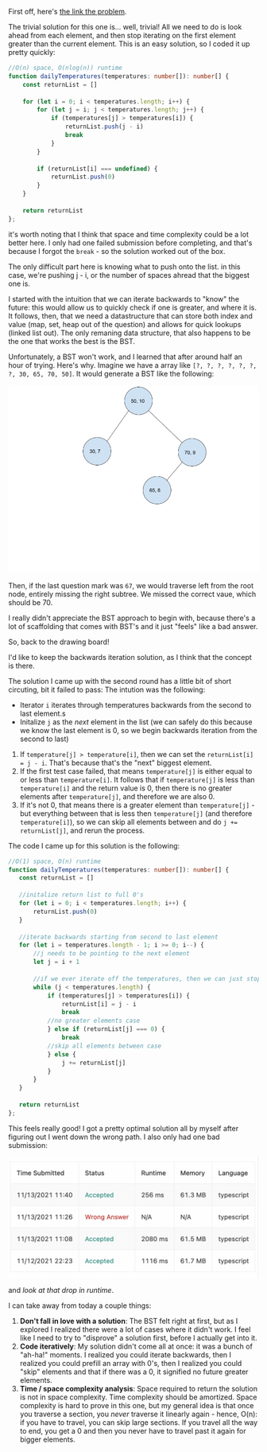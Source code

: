 First off, here's [the link the problem](https://leetcode.com/problems/daily-temperatures/).

The trivial solution for this one is... well, trivial! All we need to do is look ahead from each element, and then stop iterating on the first element greater than the current element. This is an easy solution, so I coded it up pretty quickly:

```typescript
//O(n) space, O(nlog(n)) runtime
function dailyTemperatures(temperatures: number[]): number[] {
    const returnList = []
    
    for (let i = 0; i < temperatures.length; i++) {
        for (let j = i; j < temperatures.length; j++) {
            if (temperatures[j] > temperatures[i]) {
                returnList.push(j - i)
                break
            }
        }
        
        if (returnList[i] === undefined) {
            returnList.push(0)
        }
    }
    
    return returnList
};
```

it's worth noting that I think that space and time complexity could be a lot better here. I only had one failed submission before completing, and that's because I forgot the `break` - so the solution worked out of the box. 

The only difficult part here is knowing what to push onto the list. in this case, we're pushing j - i, or the number of spaces ahread that the biggest one is. 

I started with the intuition that we can iterate backwards to "know" the future: this would allow us to quickly check if one is greater, and where it is. It follows, then, that we need a datastructure that can store both index and value (map, set, heap out of the question) and allows for quick lookups (linked list out). The only remaning data structure, that also happens to be the one that works the best is the BST.

Unfortunately, a BST won't work, and I learned that after around half an hour of trying. Here's why. Imagine we have a array like `[?, ?, ?, ?, ?, ?, ?, 30, 65, 70, 50]`. It would generate a BST like the following:

![A unbalanced bst](bst.png)

Then, if the last question mark was `67`, we would traverse left from the root node, entirely missing the right subtree. We missed the correct vaue, which should be 70.

I really didn't appreciate the BST approach to begin with, because there's a lot of scaffolding that comes with BST's and it just "feels" like a bad answer. 

So, back to the drawing board!

I'd like to keep the backwards iteration solution, as I think that the concept is there. 

The solution I came up with the second round has a little bit of short circuting, bit it failed to pass: The intution was the following:

 - Iterator `i` iterates through temperatures backwards from the second to last element.s
 - Initalize `j` as the *next* element in the list (we can safely do this because we know the last element is 0, so we begin backwards iteration from the second to last)
 
 1. If `temperature[j] > temperature[i]`, then we can set the `returnList[i] = j - i`. That's because that's the "next" biggest element.
 2. If the first test case failed, that means `temperature[j]` is either equal to or less than `temperature[i]`. It follows that if `temperature[j]` is less than `temperature[i]` and the return value is 0, then there is no greater elements after `temperature[j]`, and therefore we are also 0.
 3. If it's not 0, that means there is a greater element than `temperature[j]` - but everything between that is less then `temperature[j]` (and therefore `temperature[i]`), so we can skip all elements between and do `j += returnList[j]`, and rerun the process.

 The code I came up for this solution is the following:

 ```typescript
 //O(1) space, O(n) runtime
 function dailyTemperatures(temperatures: number[]): number[] {
    const returnList = []
    
    //initalize return list to full 0's
    for (let i = 0; i < temperatures.length; i++) {
        returnList.push(0)
    }
    
    //iterate backwards starting from second to last element
    for (let i = temperatures.length - 1; i >= 0; i--) {
        //j needs to be pointing to the next element
        let j = i + 1
    
        //if we ever iterate off the temperatures, then we can just stop (handles "off by one").
        while (j < temperatures.length) {        
            if (temperatures[j] > temperatures[i]) {
                returnList[i] = j - i
                break
            //no greater elements case
            } else if (returnList[j] === 0) {
                break
            //skip all elements between case
            } else {
                j += returnList[j]
            }
        }
    }
    
    return returnList
};
 ```

 This feels really good! I got a pretty optimal solution all by myself after figuring out I went down the wrong path. I also only had one bad submission:

 ![My submissions](runtime.png)

 and *look at that drop in runtime*. 

 I can take away from today a couple things:

 1. **Don't fall in love with a solution**: The BST felt right at first, but as I explored I realized there were a lot of cases where it didn't work. I feel like I need to try to "disprove" a solution first, before I actually get into it.
 2. **Code iteratively**: My solution didn't come all at once: it was a bunch of "ah-ha!" moments. I realized you could iterate backwards, then I realized you could prefill an array with 0's, then I realized you could "skip" elements and that if there was a 0, it signified no future greater elements.
 3. **Time / space complexity analysis**: Space required to return the solution is not in space complexity. Time complexity should be amortized. Space complexity is hard to prove in this one, but my general idea is that once you traverse a section, you *never* traverse it linearly again - hence, O(n): if you have to travel, you can skip large sections. If you travel all the way to end, you get a 0 and then you never have to travel past it again for bigger elements.